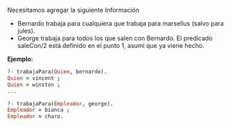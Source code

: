 Necesitamos agregar la siguiente Información

* Bernardo trabaja para cualquiera que trabaja para marsellus (salvo para jules). 
* George trabaja para todos los que salen con Bernardo. El predicado saleCon/2 está definido en el punto 1, asumí que ya viene hecho.

**Ejemplo:**

``` prolog
?- trabajaPara(Quien, bernardo).
Quien = vincent ;
Quien = winston ;
...

?- trabajaPara(Empleador, george).
Empleador = bianca ;
Empleador = charo.
```
